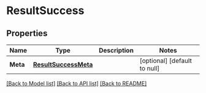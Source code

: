 # ResultSuccess

## Properties
Name | Type | Description | Notes
------------ | ------------- | ------------- | -------------
**Meta** | [**ResultSuccessMeta**](ResultSuccess_meta.md) |  | [optional] [default to null]

[[Back to Model list]](../README.md#documentation-for-models) [[Back to API list]](../README.md#documentation-for-api-endpoints) [[Back to README]](../README.md)


